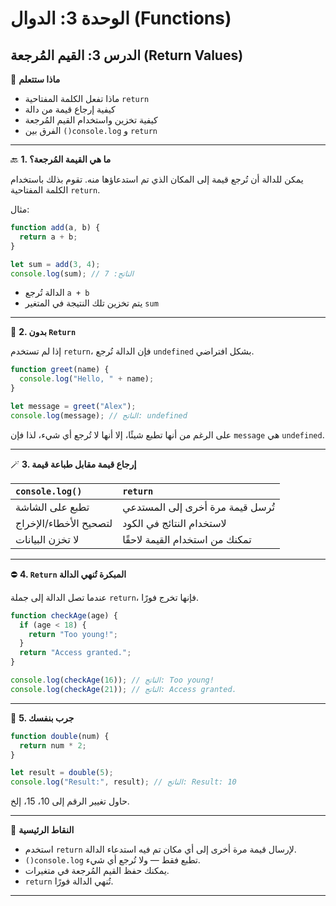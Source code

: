 # الوحدة 3: الدوال (Functions)

## الدرس 3: القيم المُرجعة (Return Values)

🧠 **ماذا ستتعلم**
*	ماذا تفعل الكلمة المفتاحية `return`
*	كيفية إرجاع قيمة من دالة
*	كيفية تخزين واستخدام القيم المُرجعة
*	الفرق بين `()console.log` و `return`

---

🔙 **1. ما هي القيمة المُرجعة؟**

يمكن للدالة أن تُرجع قيمة إلى المكان الذي تم استدعاؤها منه. تقوم بذلك باستخدام الكلمة المفتاحية `return`.

مثال:
```javascript
function add(a, b) {
  return a + b;
}

let sum = add(3, 4);
console.log(sum); // الناتج: 7
```
*	الدالة تُرجع `a + b`
*	يتم تخزين تلك النتيجة في المتغير `sum`

---

🚫 **2. بدون `Return`**

إذا لم تستخدم `return`، فإن الدالة تُرجع `undefined` بشكل افتراضي.
```javascript
function greet(name) {
  console.log("Hello, " + name);
}

let message = greet("Alex");
console.log(message); // الناتج: undefined
```
على الرغم من أنها تطبع شيئًا، إلا أنها لا تُرجع أي شيء، لذا فإن `message` هي `undefined`.

---

🪄 **3. إرجاع قيمة مقابل طباعة قيمة**

| `console.log()`                  | `return`                               |
| :------------------------------- | :------------------------------------- |
| تطبع على الشاشة                  | تُرسل قيمة مرة أخرى إلى المستدعي        |
| لتصحيح الأخطاء/الإخراج           | لاستخدام النتائج في الكود              |
| لا تخزن البيانات                 | تمكنك من استخدام القيمة لاحقًا         |

---

⛔ **4. `Return` المبكرة تُنهي الدالة**

عندما تصل الدالة إلى جملة `return`، فإنها تخرج فورًا.
```javascript
function checkAge(age) {
  if (age < 18) {
    return "Too young!";
  }
  return "Access granted.";
}

console.log(checkAge(16)); // الناتج: Too young!
console.log(checkAge(21)); // الناتج: Access granted.
```

---

🧪 **5. جرب بنفسك**
```javascript
function double(num) {
  return num * 2;
}

let result = double(5);
console.log("Result:", result); // الناتج: Result: 10
```
حاول تغيير الرقم إلى 10، 15، إلخ.

---

🧠 **النقاط الرئيسية**
*	استخدم `return` لإرسال قيمة مرة أخرى إلى أي مكان تم فيه استدعاء الدالة.
*	`()console.log` تطبع فقط — ولا تُرجع أي شيء.
*	يمكنك حفظ القيم المُرجعة في متغيرات.
*	`return` تُنهي الدالة فورًا.

---